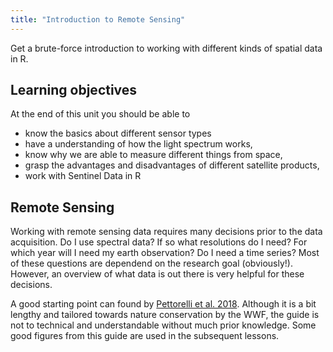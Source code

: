 ```yaml
---
title: "Introduction to Remote Sensing"
---
```


Get a brute-force introduction to working with different kinds of spatial data in R.

<!--more-->


## Learning objectives
At the end of this unit you should be able to

* know the basics about different sensor types
* have a understanding of how the light spectrum works,
* know why we are able to measure different things from space, 
* grasp the advantages and disadvantages of different satellite products,
* work with Sentinel Data in R



## Remote Sensing

Working with remote sensing data requires many decisions prior to the data acquisition.
Do I use spectral data? If so what resolutions do I need? For which year will I need my earth observation?
Do I need a time series? Most of these questions are dependend on the research goal (obviously!).
However, an overview of what data is out there is very helpful for these decisions.

A good starting point can found by [Pettorelli et al. 2018](https://www.researchgate.net/publication/324537528_Conservation_Technology_Series_Issue_4_SATELLITE_REMOTE_SENSING_FOR_CONSERVATION).
Although it is a bit lengthy and tailored towards nature conservation by the WWF, the guide is not to technical and understandable without much prior knowledge.
Some good figures from this guide are used in the subsequent lessons.

